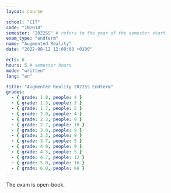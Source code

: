 ```yaml
---
layout: course

school: "CIT"
code: "IN2018"
semester: "2022SS" # refers to the year of the semester start
exam_type: "endterm"
name: "Augmented Reality"
date: "2022-08-12 12:00:00 +0100"

ects: 6
hours: 5 # semester hours
mode: "written"
lang: "en"

title: "Augmented Reality 2022SS Endterm"
grades:
  - { grade: 1.0, people: 4 }
  - { grade: 1.3, people: 3 }
  - { grade: 1.7, people: 5 }
  - { grade: 2.0, people: 4 }
  - { grade: 2.3, people: 9 }
  - { grade: 2.7, people: 10 }
  - { grade: 3.0, people: 9 }
  - { grade: 3.3, people: 9 }
  - { grade: 3.7, people: 5 }
  - { grade: 4.0, people: 9 }
  - { grade: 4.3, people: 5 }
  - { grade: 4.7, people: 12 }
  - { grade: 5.0, people: 16 }
  - { grade: 6.0, people: 66 }
---
```


The exam is open-book.
